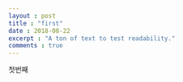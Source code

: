 ```yaml
---
layout : post
title : "first"
date : 2018-08-22
excerpt : "A ton of text to test readability."
comments : true
---
```


첫번째 

